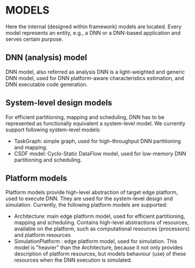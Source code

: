 # MODELS

Here the internal (designed within framework) models are located. Every model represents an entity, e.g., a DNN or a DNN-based application and serves certain purpose.

## DNN (analysis) model
DNN model, also referred as analysis DNN is a light-weighted and generic DNN model, used for DNN platform-aware characteristics estimation, and DNN executable code generation.

## System-level design models
For efficient partitioning, mapping and scheduling, DNN has to be represented as functionally equivalent a system-level model. We currently support following system-level models:
* TaskGraph: simple graph, used for high-throughput DNN partitioning and mapping.
* CSDF model: Cyclo-Static DataFlow model, used for low-memory DNN partitioning and scheduling.

## Platform models
Platform models provide high-level abstraction of target edge platform, used to execute DNN. They are used for the system-level design and simulation. Currently, the following platform models are supported:
* Architecture: main edge platform model, used for efficient partitioning, mapping and scheduling. Contains high-level abstractions of resources, available on the platform, such as computational resources (processors) and platform resources
* SimulationPlatform : edge platform model, used for simulation. This model is "heavier" than the Architecture, because it not only provides description of platform resources, but models behaviour (use) of these resources when the DNN execution is simulated.



